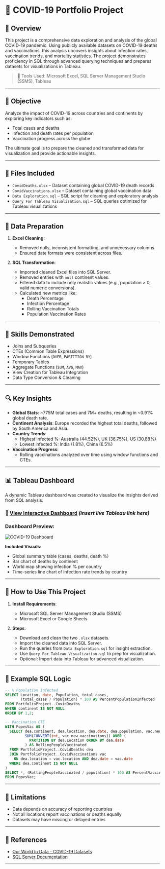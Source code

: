 
# 🦠 COVID-19 Portfolio Project

## 📌 Overview

This project is a comprehensive data exploration and analysis of the global COVID-19 pandemic. Using publicly available datasets on COVID-19 deaths and vaccinations, this analysis uncovers insights about infection rates, vaccination trends, and mortality statistics. The project demonstrates proficiency in SQL through advanced querying techniques and prepares datasets for visualizations in Tableau.

> 💾 Tools Used: Microsoft Excel, SQL Server Management Studio (SSMS), Tableau

---

## 🎯 Objective

Analyze the impact of COVID-19 across countries and continents by exploring key indicators such as:
- Total cases and deaths
- Infection and death rates per population
- Vaccination progress across the globe

The ultimate goal is to prepare the cleaned and transformed data for visualization and provide actionable insights.

---

## 📁 Files Included

- `CovidDeaths.xlsx` – Dataset containing global COVID-19 death records
- `CovidVaccinations.xlsx` – Dataset containing global vaccination data
- `Data Exploration.sql` – SQL script for cleaning and exploratory analysis
- `Query For Tableau Visualization.sql` – SQL queries optimized for Tableau visualizations

---

## 🧹 Data Preparation

1. **Excel Cleaning**:
   - Removed nulls, inconsistent formatting, and unnecessary columns.
   - Ensured date formats were consistent across files.

2. **SQL Transformation**:
   - Imported cleaned Excel files into SQL Server.
   - Removed entries with `null` continent values.
   - Filtered data to include only realistic values (e.g., population > 0, valid numeric conversions).
   - Calculated new metrics like:
     - Death Percentage
     - Infection Percentage
     - Rolling Vaccination Totals
     - Population Vaccination Rates

---

## 🧠 Skills Demonstrated

- Joins and Subqueries
- CTEs (Common Table Expressions)
- Window Functions (`OVER`, `PARTITION BY`)
- Temporary Tables
- Aggregate Functions (`SUM`, `AVG`, `MAX`)
- View Creation for Tableau Integration
- Data Type Conversion & Cleaning

---

## 🔍 Key Insights

- **Global Stats**: ~775M total cases and 7M+ deaths, resulting in ~0.91% global death rate.
- **Continent Analysis**: Europe recorded the highest total deaths, followed by South America and Asia.
- **Country Trends**:
  - Highest infected %: Australia (44.52%), UK (36.75%), US (30.88%)
  - Lowest infected %: India (1.8%), China (6.5%)
- **Vaccination Progress**:
  - Rolling vaccinations analyzed over time using window functions and CTEs.

---

## 📊 Tableau Dashboard

A dynamic Tableau dashboard was created to visualize the insights derived from SQL analysis.

### 🔗 [View Interactive Dashboard](#) *(insert live Tableau link here)*

### Dashboard Preview:

![COVID-19 Dashboard](assets/covid-dashboard-preview.png)

**Included Visuals**:
- Global summary table (cases, deaths, death %)
- Bar chart of deaths by continent
- World map showing infection % per country
- Time-series line chart of infection rate trends by country

---

## 🚀 How to Use This Project

1. **Install Requirements**:
   - Microsoft SQL Server Management Studio (SSMS)
   - Microsoft Excel or Google Sheets

2. **Steps**:
   - Download and clean the two `.xlsx` datasets.
   - Import the cleaned data into SQL Server.
   - Run the queries from `Data Exploration.sql` for insight extraction.
   - Use `Query For Tableau Visualization.sql` to prep for visualization.
   - Optional: Import data into Tableau for advanced visualization.

---

## 🧾 Example SQL Logic

```sql
-- % Population Infected
SELECT Location, date, Population, total_cases, 
       (total_cases / Population) * 100 AS PercentPopulationInfected
FROM PortfolioProject..CovidDeaths
WHERE continent IS NOT NULL
ORDER BY 1,2;
```

```sql
-- Vaccination CTE
WITH PopvsVac AS (
  SELECT dea.continent, dea.location, dea.date, dea.population, vac.new_vaccinations,
         SUM(CONVERT(int, vac.new_vaccinations)) OVER (
           PARTITION BY dea.Location ORDER BY dea.date
         ) AS RollingPeopleVaccinated
  FROM PortfolioProject..CovidDeaths dea
  JOIN PortfolioProject..CovidVaccinations vac
    ON dea.location = vac.location AND dea.date = vac.date
  WHERE dea.continent IS NOT NULL
)
SELECT *, (RollingPeopleVaccinated / population) * 100 AS PercentVaccinated
FROM PopvsVac;
```

---

## 🚧 Limitations

- Data depends on accuracy of reporting countries
- Not all locations report vaccinations or deaths equally
- Datasets may have missing or delayed entries

---

## 📎 References

- [Our World In Data – COVID-19 Datasets](https://ourworldindata.org/coronavirus)
- [SQL Server Documentation](https://learn.microsoft.com/en-us/sql/)

---

